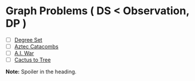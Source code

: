 # Graph Problems ( DS < Observation, DP )
- [ ] [Degree Set](http://codeforces.com/contest/976/problem/D)
- [ ] [Aztec Catacombs](http://codeforces.com/contest/967/problem/F)
- [ ] [A.I. War](https://codejam.withgoogle.com/codejam/contest/1150486/dashboard#s=p3&a=3)
- [ ] [Cactus to Tree](http://codeforces.com/contest/980/problem/F)

**Note:** Spoiler in the heading.
